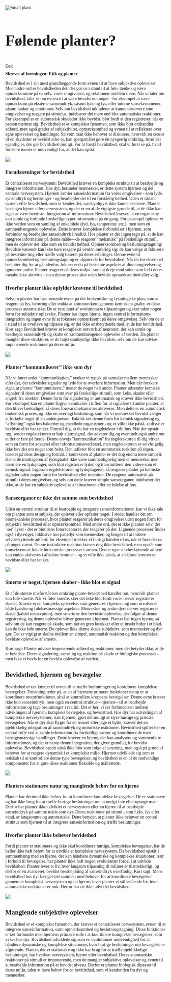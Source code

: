 <style>
.social-buttons {
 display: flex;
  gap: 20px; /* Adjust spacing between buttons */  
  margin-bottom: -20px;
}
.social-buttons a {
  margin-right: 10px; /* Add space between buttons */
}
.social-buttons + h1,
.social-buttons + h2 {
  margin-top: 0;
}
h1 {
  font-size: 3rem !important; /* Increase the font size */
  font-weight: bold; /* Optionally make it bolder */
}
body {
  font-family: 'Garamond', serif;
}
.header-overlay {
  position: relative;
  display: inline-block; /* Ensures the container wraps around the image */
}
.vp-doc h2 {
    margin-top: 16px !important;
}

.header-overlay h1 {
  position: absolute;
  top: 70%; /* Vertically center */
  left: 35%; /* Horizontally center */
  transform: translate(-50%, -50%); /* Adjust centering */
  color: white; /* Make text visible on dark images */
  font-size: 3rem; /* Adjust font size as needed */
}
.vp-doc h2{
    border-top: none !important;
}
.button-container {
  display: flex;
  gap: 15px; /* Spacing between buttons */
  margin-top: 20px; /* Add spacing above the container */
  justify-content: center; /* Center the buttons */
}

.button-container .button {
  display: inline-block;
  padding: 10px 20px;
  font-size: 16px;
  text-decoration: none;
  color: white;
  background-color: gray; /* Blue background */
  border-radius: 5px; /* Rounded corners */
  transition: background-color 0.3s;
}

.button-container .button:hover {
  background-color: darkgray; /* Darker blue on hover */
}


</style>



<div class="header-overlay">
  <img src="./images/plantanalysis2.jpg" alt="Small plant" />
</div>

# Følende planter?

<div class="social-buttons">
<p> Del: <a href="https://www.facebook.com/sharer/sharer.php?u=https://xn--harplanterflelser-b1b.dk/" target="_blank" class="social-button facebook">
    <i class="fab fa-facebook-f"></i> 
    
  </a>
  <a href="https://twitter.com/intent/tweet?urlhttps://xn--harplanterflelser-b1b.dk/&text=Check+this+out!" target="_blank" class="social-button twitter">
    <i class="fa-solid fa-x"></i> 
  </a>
  <a href="https://www.linkedin.com/sharing/share-offsite/?url=https://xn--harplanterflelser-b1b.dk/" target="_blank" class="social-button linkedin">
    <i class="fab fa-linkedin-in"></i> 
  </a></p>
</div>
<p style="font-weight: bold"> Skrevet af foreningen: Etik og planter </p>

Bevidsthed er i sin mest grundlæggende form evnen til at have subjektive oplevelser. Med andre ord er bevidstheden det, der gør os i stand til at føle, tænke og være opmærksomme på os selv, vores omgivelser, og relationen imellem disse. Når vi taler om bevidsthed, taler vi om evnen til at være bevidst om noget - for eksempel at være opmærksom på eksterne sanseindtryk, såsom lyde og lys, eller interne sansefænomener, såsom tanker og emotioner. Selv om bevidsthed inkluderer at kunne observere sine omgivelser og reagere på stimulus, indebærer det mere end blot automatiske reaktioner. For eksempel er en automatisk skydedør ikke bevidst, blot fordi at den registrerer, når en person nærmer sig. Bevidsthed er et komplekst fænomen, som ikke blot omhandler adfærd, men også grader af subjektivitet, opmærksomhed og evnen til at reflektere over egne oplevelser og handlinger.
Selvom man ikke behøver at diskutere, hvorvidt en sensor til en skydedør er bevidst eller ej, kan spørgsmålet gøre én nysgerrig omkring, hvad det egentlig er, der gør bevidsthed muligt. For at forstå bevidsthed, skal vi først se på, hvad forskere mener er nødvendigt for, at det kan opstå:

![](./images/robotarms.jpg)
### Forudsætninger for bevidsthed
Et centraliseret nervesystem: Bevidsthed kræver en kompleks struktur til at bearbejde og integrere information. Hos dyr, herunder mennesker, er dette system hjernen og det centrale nervesystem. Hjernen samler sanseinformation fra vores omgivelser - som lyde, synsindtryk og berøringer - og bearbejder det til en forståelig helhed. Uden et sådant system ville bevidsthed, som vi kender det, sandsynligvis ikke kunne eksistere. Planter har ingen hjerne eller nervesystem, og det er en af de vigtigste grunde til, at de ikke kan siges at være bevidste.
Integration af information: Bevidsthed kræver, at en organisme kan samle og forbinde forskellige typer information på én gang. For eksempel oplever vi ikke verden som en samling af enkeltdele (lyd, lys, temperatur, etc.), men som en sammenhængende oplevelse. Dette kræver komplekse forbindelser i hjernen, som forbinder og bearbejder sanseindtryk i realtid. Hos planter er der ingen tegn på, at de kan integrere information på denne måde—de reagerer “mekanisk” på forskellige stimuli, men de oplever det ikke som en bevidst helhed.
Opmærksomhed og beslutningstagning: Bevidste væsener kan ikke bare reagere på verden omkring sig; de kan vælge at fokusere på bestemte ting eller træffe valg baseret på deres erfaringer. Denne evne til opmærksomhed og beslutningstagning er afgørende for bevidsthed. Når du for eksempel beslutter dig for at gå udenfor, fokuserer du på bestemte aspekter af dine omgivelser og ignorerer andre. Planter reagerer på deres miljø - som at dreje mod solen som led i deres metaboliske aktivitet - men denne proces sker uden bevidst opmærksomhed eller valg.

### Hvorfor planter ikke opfylder kravene til bevidsthed
Selvom planter har fascinerende evner på det biokemiske og fysiologiske plan, som at reagere på lys, berøring eller endda at kommunikere gennem kemiske signaler, er disse processer automatiske. De er resultatet af evolutionære tilpasninger og sker uden nogen form for subjektiv oplevelse. Planter har ingen hjerne, ingen central informations-integration og ingen evne til at fokusere opmærksomt på deres omgivelser. Selv om de er i stand til at overleve og tilpasse sig, er det ikke ensbetydende med, at de har bevidsthed.
Kort sagt: Bevidsthed kræver et komplekst netværk af neuroner, der kan samle og bearbejde sanseindtryk og skabe en sammenhængende oplevelse af verden. Da planter mangler disse strukturer, er de højst sandsynligt ikke bevidste, selv om de kan udvise imponerende reaktioner på deres miljø.

![](./images/smokealarm2.jpg)
### Planter “kommunikerer” ikke som dyr
Når vi hører ordet “kommunikation,” tænker vi typisk på samtaler mellem mennesker eller dyr, der udveksler signaler og lyde for at overføre information. Men når forskere siger, at planter "kommunikerer," mener de noget helt andet. Planter udsender kemiske signaler til deres omgivelser som svar på forskellige stimuli, som f.eks. skader eller angreb fra insekter. Denne form for signalering er automatisk og kræver ikke bevidsthed.
For eksempel kan en plante frigive kemikalier i luften for at signalere til andre planter, at den bliver beskadiget, så deres forsvarsmekanismer aktiveres. Men dette er en automatisk biokemisk proces, og ikke en overlagt beslutning, som når vi mennesker bevidst vælger at fortælle noget til en anden person. Faktisk ses denne form for kemisk signalering og “aflytning” også hos bakterier og encellede organismer - og vi ville ikke påstå, at disse er bevidste eller har tanker.
Forestil dig, at du har en røgdetektor i dit hus. Når der opstår røg, sender røgdetektoren et højt alarmsignal, der advarer dig og eventuelt også andre om, at der er fare på færde. Denne envejs "kommunikation" fra røgdetektoren til dig virker som en form for advarsel eller informationsoverførsel, men røgdetektoren er selvfølgelig ikke bevidst om noget som helst. Den udfører blot en automatisk reaktion på røgen, baseret på dens design og formål.
I konteksten af planter er det dog endnu mere simpelt. Her ville modtageren af lydsignalet ikke være sammenlignelig med et menneske, men nærmere en lydoptager, som blot registrerer lyden og transmitterer den videre som et kemisk signal. Ligesom røgdetektoren og lydoptageren, så reagerer planter på kemiske signaler uden nogen form for bevidsthed eller intention. De reagerer automatisk på stimuli i deres omgivelser, og selv om dette kræver simple sanseorganer, indebærer det ikke, at de har en subjektiv oplevelse af situationen eller en følelse af fare.

### Sanseorganer er ikke det samme som bevidsthed
Uden en central struktur til at bearbejde og integrere sanseinformationer, kan vi ikke tale om planten som et subjekt, der oplever eller opfatter noget. I stedet handler det om biomekaniske processer, hvor planter reagerer på deres omgivelser uden nogen form for subjektiv bevidsthed eller opmærksomhed. Med andre ord, det er ikke planten selv, der "ser" lyset - det er blot dens fotoreceptorer, der reagerer på det.
Lignende processer findes også i dyreriget, inklusive hos pattedyr som mennesker, og bruges til at initiere selvbeskyttende adfærd; for eksempel trækker vi hurtigt hånden til os, når vi brænder os på noget varmt. Denne instinktive reaktion kræver dog ikke bevidsthed, men opstår som konsekvens af lokale biokemiske processer i armen. Denne type selvbeskyttende adfærd kan endda aktiveres i afskårne lemmer - og vi ville ikke påstå, at afskårne lemmer er bevidste eller har tanker.

![](./images/gulerødder.jpg)
### Smerte er noget, hjernen skaber - ikke blot et signal
Et af de største misforståelser omkring plante-bevidsthed handler om, hvorvidt planter kan føle smerte. Når vi føler smerte, sker det ikke blot fordi vores nerver registrerer skader. Smerte er en kompleks oplevelse, som genereres i hjernen, og som involverer både fysiske og følelsesmæssige aspekter. Mennesker og andre dyrs nerver registrerer skade (kaldet nociception), men smerte er den bevidste oplevelse, der følger af denne registrering, og denne oplevelse bliver genereret i hjernen.
Planter har ingen hjerne, så selv om de kan reagere på skade, som når en gren knækker eller et insekt bider i et blad, kan de ikke føle smerte. De oplever ikke denne skade subjektivt, som mennesker og dyr gør. Det er vigtigt at skelne mellem en simpel, automatisk reaktion og den komplekse, bevidste oplevelse af smerte.

Kort sagt: Planter udviser imponerende adfærd og reaktioner, men det betyder ikke, at de er bevidste. Deres signalering, sansning og reaktion på skade er biologiske processer - men ikke et bevis for en bevidst oplevelse af verden.


## Bevidsthed, hjernen og bevægelse
Bevidsthed er tæt knyttet til evnen til at træffe beslutninger og koordinere komplekse bevægelser. Forskning tyder på, at en af hjernens primære funktioner netop er at koordinere motorfunktioner, altså at kontrollere kroppens bevægelser. Denne evne kræver ikke kun sanseindtryk, men også en central struktur—hjernen—til at bearbejde information og tage beslutninger i realtid. Det er her, vi ser forbindelsen mellem udviklingen af hjernen, kompleks bevægelse, og bevidsthed.
Hos dyr har udviklingen af komplekse nervesystemer, især hjernen, gjort det muligt at styre hurtige og præcise bevægelser. Når et dyr skal flygte fra en trussel eller jage et bytte, kræver det en øjeblikkelig integration af sanseindtryk og motoriske reaktioner. Bevidsthed spiller her en central rolle ved at samle information fra forskellige sanser og koordinere de mest hensigtsmæssige handlinger. Dette kræver en hjerne, der kan analysere og sammenfatte informationen, og det er netop denne integration, der giver grundlag for bevidst oplevelse.
Bevidsthed opstår altså ikke blot som følge af sansning, men også på grund af behovet for at reagere dynamisk i et komplekst miljø. Hjernen udviklede sig som et redskab til at kontrollere denne type bevægelser, og bevidsthed er en af de nødvendige komponenter for at gøre disse reaktioner fleksible og målrettede.

![](./images/plantbrain.jpg)
### Planters stationære natur og manglende behov for en hjerne
Planter har derimod ikke behov for at koordinere komplekse bevægelser. De er stationære og har ikke brug for at træffe hurtige beslutninger om at undgå fare eller opsøge mad. Derfor har planter ikke udviklet et nervesystem eller en hjerne til at bearbejde sanseindtryk på samme måde som dyr. Deres reaktioner på stimuli, som f.eks. lys eller vand, er langsomme og automatiske. Dette betyder, at planter ikke behøver en central struktur som hjernen til at integrere sanseinformation og træffe beslutninger.

### Hvorfor planter ikke behøver bevidsthed
Fordi planter er stationære og ikke skal koordinere hurtige, komplekse bevægelser, har de heller ikke haft behov for at udvikle et komplekst nervesystem. Da bevidsthed opstår i sammenhæng med en hjerne, der kan håndtere dynamiske og komplekse situationer, især i forhold til bevægelse, har planter ikke haft nogen evolutionær fordel i at udvikle bevidsthed. Planter lever et liv, hvor langsom tilpasning til miljøet er tilstrækkeligt, og derfor er en avanceret, bevidst bearbejdning af sanseindtryk overflødig.
Kort sagt: Mens bevidsthed hos dyr hænger tæt sammen med behovet for at koordinere bevægelser gennem et komplekst nervesystem og en hjerne, lever planter et stillestående liv, hvor automatiske reaktioner er nok. Derfor har de ikke udviklet bevidsthed.

![](./images/plantanalysis.jpg)
## Manglende subjektive oplevelser
Bevidsthed er et komplekst fænomen, der kræver et centraliseret nervesystem, evnen til at integrere sanseinformation, samt opmærksomhed og beslutningstagning. Disse funktioner er tæt forbundet med hjernens primære rolle i at koordinere komplekse bevægelser, som vi ser hos dyr. Bevidsthed udviklede sig som en evolutionær nødvendighed for at håndtere dynamiske og komplekse situationer, hvor hurtige beslutninger om bevægelse er afgørende.
Planter, der er stationære og ikke har brug for at træffe øjeblikkelige beslutninger, har hverken nervesystem, hjerne eller bevidsthed. Deres automatiske reaktioner på stimuli er imponerende, men de mangler subjektive oplevelser og evnen til at bearbejde information på et bevidst niveau. Derfor er planter biologisk tilpasset til deres miljø, uden at have behov for en bevidsthed, som vi kender den fra dyr og mennesker.

<!-- 
## Læs mere
<div class="button-container">
  <a href="/page1" class="button">Misforståelser om planter</a>
  <a href="/page2" class="button">Dyr og bevisthed</a>
  <a href="/references" class="button">Referencer</a>
</div>
-->
